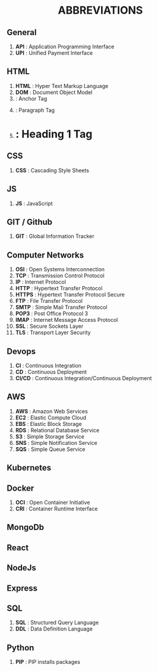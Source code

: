 <h1 align="center">ABBREVIATIONS</h1>

<h2>General</h2>

1. **API** : Application Programming Interface
2. **UPI** : Unified Payment Interface

<h2>HTML</h2>

1. **HTML** : Hyper Text Markup Language
2. **DOM** : Document Object Model
3. **<a>** : Anchor Tag
4. **<p>** : Paragraph Tag
5. **<h1>** : Heading 1 Tag

<h2>CSS</h2>

1. **CSS** : Cascading Style Sheets

<h2>JS</h2>

1. **JS** : JavaScript

<h2>GIT / Github</h2>

1. **GIT** : Global Information Tracker

<h2>Computer Networks</h2>

1. **OSI** : Open Systems Interconnection
2. **TCP** : Transmission Control Protocol
3. **IP** : Internet Protocol
4. **HTTP** : Hypertext Transfer Protocol
5. **HTTPS** : Hypertext Transfer Protocol Secure
6. **FTP** : File Transfer Protocol
7. **SMTP** : Simple Mail Transfer Protocol
8. **POP3** : Post Office Protocol 3
9. **IMAP** : Internet Message Access Protocol
10. **SSL** : Secure Sockets Layer
11. **TLS** : Transport Layer Security

<h2>Devops</h2>

1. **CI** : Continuous Integration
2. **CD** : Continuous Deployment
3. **CI/CD** : Continuous Integration/Continuous Deployment

<h2>AWS</h2>

1. **AWS** : Amazon Web Services
2. **EC2** : Elastic Compute Cloud
3. **EBS** : Elastic Block Storage
4. **RDS** : Relational Database Service
5. **S3** : Simple Storage Service
6. **SNS** : Simple Notification Service
7. **SQS** : Simple Queue Service

<h2>Kubernetes</h2>

<h2>Docker</h2>
 
 1. **OCI**  : Open Container Initiative
 2. **CRI**  : Container Runtime Interface

<h2>MongoDb</h2>

<h2>React</h2>

<h2>NodeJs</h2>

<h2>Express</h2>

<h2>SQL</h2>

1. **SQL** : Structured Query Language
2. **DDL** : Data Definition Language

<h2>Python</h2>

1.  **PIP** : PIP installs packages
